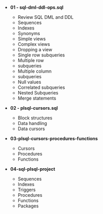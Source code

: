 * **01 - sql-dml-ddl-ops.sql**
    * Review SQL DML and DDL
    * Sequences
    * Indexes
    * Synonyms
    * Simple views
    * Complex views
    * Dropping a view
    * Single row subqueries
    * Multiple row
    * subqueries
    * Multiple column
    * subqueries
    * Null values
    * Correlated subqueries
    * Nested Subqueries
    * Merge statements

* **02 - plsql-cursors.sql**
    * Block structures
    * Data handling
    * Data cursors

* **03-plsql-cursors-procedures-functions**
    * Cursors
    * Procedures
    * Functions

* **04-sql-plsql-project**
    * Sequences
    * Indexes
    * Triggers
    * Procedures
    * Functions
    * Packages